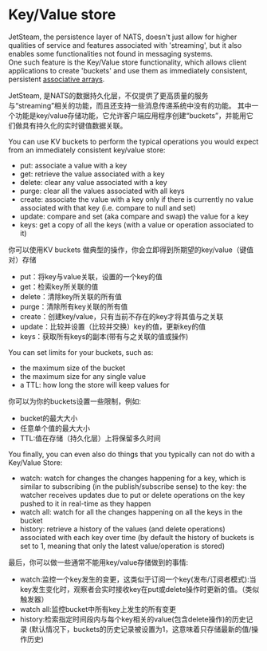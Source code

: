 # Key/Value store

JetSteam, the persistence layer of NATS, doesn't just allow for higher qualities of service and features associated with 'streaming', but it also enables some functionalities not found in messaging systems.  
One such feature is the Key/Value store functionality, which allows client applications to create 'buckets' and use them as immediately consistent, persistent [associative arrays](https://en.wikipedia.org/wiki/Associative_array).  

JetSteam, 是NATS的数据持久化层，不仅提供了更高质量的服务与“streaming”相关的功能，而且还支持一些消息传递系统中没有的功能。
其中一个功能是key/value存储功能，它允许客户端应用程序创建“buckets”，并能用它们做具有持久化的实时键值数据关联。

You can use KV buckets to perform the typical operations you would expect from an immediately consistent key/value store:  
* put: associate a value with a key  
* get: retrieve the value associated with a key  
* delete: clear any value associated with a key  
* purge: clear all the values associated with all keys  
* create: associate the value with a key only if there is currently no value associated with that key (i.e. compare to null and set)  
* update: compare and set (aka compare and swap) the value for a key
* keys: get a copy of all the keys (with a value or operation associated to it)  

你可以使用KV buckets 做典型的操作，你会立即得到所期望的key/value（键值对）存储
* put：将key与value关联，设置的一个key的值
* get：检索key所关联的值
* delete：清除key所关联的所有值
* purge：清除所有key关联的所有值
* create：创建key/value，只有当前不存在的key才将其值与之关联  
* update：比较并设置（比较并交换）key的值，更新key的值
*  keys：获取所有keys的副本(带有与之关联的值或操作)

You can set limits for your buckets, such as:
* the maximum size of the bucket
* the maximum size for any single value
* a TTL: how long the store will keep values for  

你可以为你的buckets设置一些限制，例如:
* bucket的最大大小
* 任意单个值的最大大小
* TTL:值在存储（持久化层）上将保留多久时间

You finally, you can even also do things that you typically can not do with a Key/Value Store:
* watch: watch for changes the changes happening for a key, which is similar to subscribing (in the publish/subscribe sense) to the key: the watcher receives updates due to put or delete operations on the key pushed to it in real-time as they happen
* watch all: watch for all the changes happening on all the keys in the bucket 
* history: retrieve a history of the values (and delete operations) associated with each key over time (by default the history of buckets is set to 1, meaning that only the latest value/operation is stored)
  
最后，你可以做一些通常不能用key/value存储做到的事情:
* watch:监控一个key发生的变更，这类似于订阅一个key(发布/订阅者模式):当key发生变化时，观察者会实时接收key在put或delete操作时更新的值。（类似触发器）
* watch all:监控bucket中所有key上发生的所有变更
* history:检索指定时间段内与每个key相关的value(包含delete操作)的历史记录 (默认情况下，buckets的历史记录被设置为1，这意味着只存储最新的值/操作历史)
